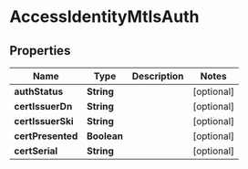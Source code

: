 

# AccessIdentityMtlsAuth


## Properties

| Name | Type | Description | Notes |
|------------ | ------------- | ------------- | -------------|
|**authStatus** | **String** |  |  [optional] |
|**certIssuerDn** | **String** |  |  [optional] |
|**certIssuerSki** | **String** |  |  [optional] |
|**certPresented** | **Boolean** |  |  [optional] |
|**certSerial** | **String** |  |  [optional] |



